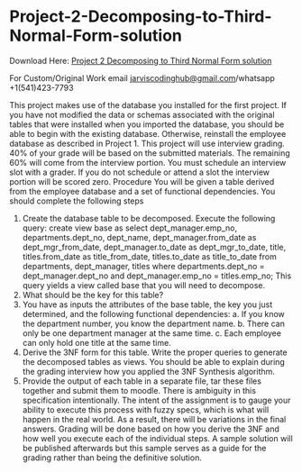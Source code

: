 # Project-2-Decomposing-to-Third-Normal-Form-solution

Download Here: [Project 2 Decomposing to Third Normal Form solution](https://jarviscodinghub.com/assignment/project-2-decomposing-to-third-normal-form-solution/)

For Custom/Original Work email jarviscodinghub@gmail.com/whatsapp +1(541)423-7793

This project makes use of the database you installed for the first project. If you have not
modified the data or schemas associated with the original tables that were installed when
you imported the database, you should be able to begin with the existing database.
Otherwise, reinstall the employee database as described in Project 1.
This project will use interview grading. 40% of your grade will be based on the
submitted materials. The remaining 60% will come from the interview portion. You
must schedule an interview slot with a grader. If you do not schedule or attend a slot the
interview portion will be scored zero.
Procedure
You will be given a table derived from the employee database and a set of functional
dependencies. You should complete the following steps
1. Create the database table to be decomposed. Execute the following query:
create view base as select dept_manager.emp_no,
departments.dept_no,
dept_name,
dept_manager.from_date as
dept_mgr_from_date,
dept_manager.to_date as dept_mgr_to_date,
title,
titles.from_date as title_from_date,
titles.to_date as title_to_date
from departments, dept_manager, titles
where departments.dept_no =
dept_manager.dept_no and
dept_manager.emp_no = titles.emp_no;
This query yields a view called base that you will need to decompose.
2. What should be the key for this table?
3. You have as inputs the attributes of the base table, the key you just determined,
and the following functional dependencies:
a. If you know the department number, you know the department name.
b. There can only be one department manager at the same time.
c. Each employee can only hold one title at the same time.
4. Derive the 3NF form for this table. Write the proper queries to generate the
decomposed tables as views. You should be able to explain during the grading
interview how you applied the 3NF Synthesis algorithm.
5. Provide the output of each table in a separate file, tar these files together and
submit them to moodle.
There is ambiguity in this specification intentionally. The intent of the assignment is to
gauge your ability to execute this process with fuzzy specs, which is what will happen in
the real world. As a result, there will be variations in the final answers. Grading will be
done based on how you derive the 3NF and how well you execute each of the individual
steps. A sample solution will be published afterwards but this sample serves as a guide
for the grading rather than being the definitive solution.

